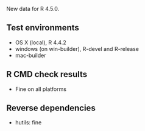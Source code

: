 
New data for R 4.5.0.


## Test environments

* OS X (local), R 4.4.2
* windows (on win-builder), R-devel and R-release
* mac-builder 

## R CMD check results

* Fine on all platforms

## Reverse dependencies

* hutils: fine
